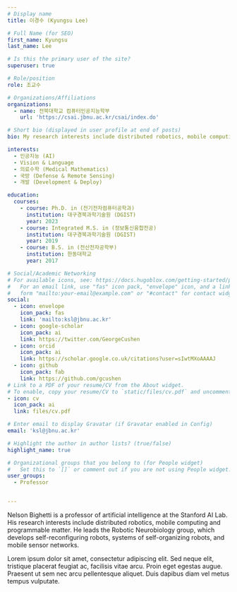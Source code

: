 ```yaml
---
# Display name
title: 이경수 (Kyungsu Lee)

# Full Name (for SEO)
first_name: Kyungsu
last_name: Lee

# Is this the primary user of the site?
superuser: true

# Role/position
role: 조교수

# Organizations/Affiliations
organizations:
  - name: 전북대학교 컴퓨터인공지능학부
    url: 'https://csai.jbnu.ac.kr/csai/index.do'

# Short bio (displayed in user profile at end of posts)
bio: My research interests include distributed robotics, mobile computing and programmable matter.

interests:
  - 인공지능 (AI)
  - Vision & Language
  - 의료수학 (Medical Mathematics)
  - 국방 (Defense & Remote Sensing)
  - 개발 (Development & Deploy)

education:
  courses:
    - course: Ph.D. in (전기전자컴퓨터공학과)
      institution: 대구경북과학기술원 (DGIST)
      year: 2023
    - course: Integrated M.S. in (정보통신융합전공)
      institution: 대구경북과학기술원 (DGIST)
      year: 2019
    - course: B.S. in (전산전자공학부)
      institution: 한동대학교
      year: 2017

# Social/Academic Networking
# For available icons, see: https://docs.hugoblox.com/getting-started/page-builder/#icons
#   For an email link, use "fas" icon pack, "envelope" icon, and a link in the
#   form "mailto:your-email@example.com" or "#contact" for contact widget.
social:
  - icon: envelope
    icon_pack: fas
    link: 'mailto:ksl@jbnu.ac.kr'
  - icon: google-scholar
    icon_pack: ai
    link: https://twitter.com/GeorgeCushen
  - icon: orcid
    icon_pack: ai
    link: https://scholar.google.co.uk/citations?user=sIwtMXoAAAAJ
  - icon: github
    icon_pack: fab
    link: https://github.com/gcushen
# Link to a PDF of your resume/CV from the About widget.
# To enable, copy your resume/CV to `static/files/cv.pdf` and uncomment the lines below.
- icon: cv
  icon_pack: ai
  link: files/cv.pdf

# Enter email to display Gravatar (if Gravatar enabled in Config)
email: 'ksl@jbnu.ac.kr'

# Highlight the author in author lists? (true/false)
highlight_name: true

# Organizational groups that you belong to (for People widget)
#   Set this to `[]` or comment out if you are not using People widget.
user_groups:
  - Professor


---
```


Nelson Bighetti is a professor of artificial intelligence at the Stanford AI Lab. His research interests include distributed robotics, mobile computing and programmable matter. He leads the Robotic Neurobiology group, which develops self-reconfiguring robots, systems of self-organizing robots, and mobile sensor networks.

Lorem ipsum dolor sit amet, consectetur adipiscing elit. Sed neque elit, tristique placerat feugiat ac, facilisis vitae arcu. Proin eget egestas augue. Praesent ut sem nec arcu pellentesque aliquet. Duis dapibus diam vel metus tempus vulputate.

